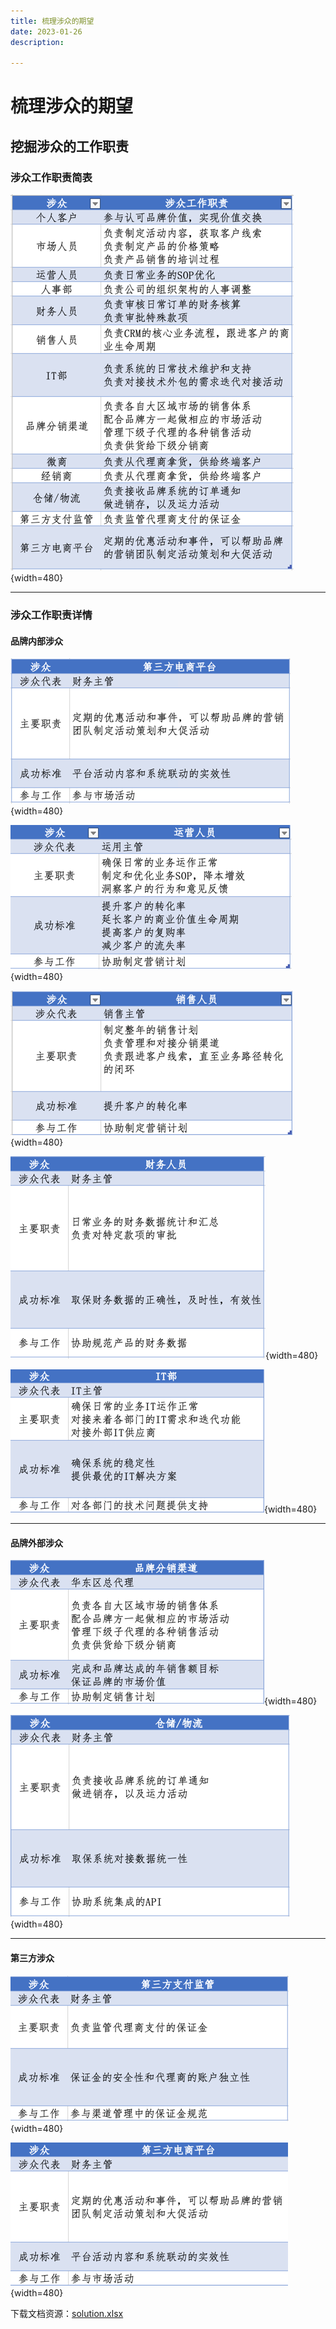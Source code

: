 ```yaml
---
title: 梳理涉众的期望
date: 2023-01-26
description: 

---
```


# 梳理涉众的期望

## 挖掘涉众的工作职责

### 涉众工作职责简表

![](./images/responsibility-list.png){width=480}



---


### 涉众工作职责详情

#### 品牌内部涉众

![img.png](images/market-detail.png){width=480}

![img.png](images/ops-detail.png){width=480}

![img.png](images/sale-detail.png){width=480}

![img.png](images/finance-detail.png){width=480}

![img.png](images/it-detail.png){width=480}

---
#### 品牌外部涉众
![img.png](images/channel-detail.png){width=480}

![img.png](images/wms-detail.png){width=480}

---
#### 第三方涉众
![img.png](images/deposit-detail.png){width=480}

![img.png](images/platform-detail.png){width=480}


下载文档资源：[solution.xlsx](/docs/public/resources/solution.xlsx)